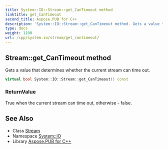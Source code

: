 ```yaml
---
title: System::IO::Stream::get_CanTimeout method
linktitle: get_CanTimeout
second_title: Aspose.PUB for C++
description: 'System::IO::Stream::get_CanTimeout method. Gets a value that determines whether the current stream can time out in C++.'
type: docs
weight: 1100
url: /cpp/system.io/stream/get_cantimeout/
---
```

## Stream::get_CanTimeout method


Gets a value that determines whether the current stream can time out.

```cpp
virtual bool System::IO::Stream::get_CanTimeout() const
```


### ReturnValue

True when the current stream can time out, otherwise - false.

## See Also

* Class [Stream](../)
* Namespace [System::IO](../../)
* Library [Aspose.PUB for C++](../../../)
